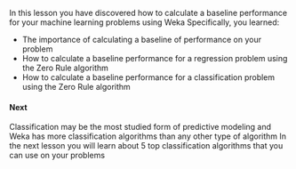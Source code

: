 In this lesson you have discovered how to calculate a baseline performance for your machine
learning problems using Weka Specifically, you learned:
- The importance of calculating a baseline of performance on your problem
- How to calculate a baseline performance for a regression problem using the Zero Rule
algorithm
- How to calculate a baseline performance for a classification problem using the Zero Rule
algorithm

#### Next
Classification may be the most studied form of predictive modeling and Weka has more
classification algorithms than any other type of algorithm In the next lesson you will learn
about 5 top classification algorithms that you can use on your problems
